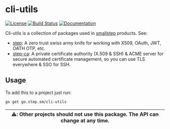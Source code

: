 # cli-utils

[![License](https://img.shields.io/badge/License-Apache%202.0-blue.svg)](https://opensource.org/licenses/Apache-2.0)
[![Build Status](https://travis-ci.com/smallstep/crypto.svg?branch=master)](https://travis-ci.com/smallstep/cli-utils)
[![Documentation](https://godoc.org/go.step.sm/crypto?status.svg)](https://pkg.go.dev/mod/go.step.sm/cli-utils)

Cli-utils is a collection of packages used in [smallstep](https://smallstep.com) products. See:

* [step](https://github.com/smallstep/cli): A zero trust swiss army knife for
  working with X509, OAuth, JWT, OATH OTP, etc.
* [step-ca](https://github.com/smallstep/certificates): A private certificate
  authority (X.509 & SSH) & ACME server for secure automated certificate
  management, so you can use TLS everywhere & SSO for SSH.

## Usage

To add this to a project just run:

```sh
go get go.step.sm/cli-utils
```

| ⚠️: Other projects should not use this package. The API can change at any time. |
| --- |
